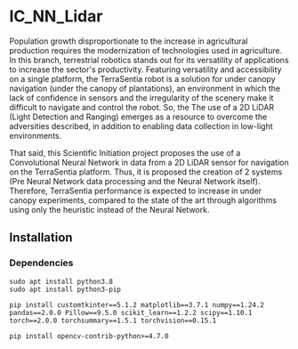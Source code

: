# IC_NN_Lidar

Population growth disproportionate to the increase in agricultural production requires the modernization of technologies used in agriculture. In this branch, terrestrial robotics stands out for its versatility of applications to increase the sector's productivity. Featuring versatility and accessibility on a single platform, the TerraSentia robot is a solution for under canopy navigation (under the canopy of plantations), an environment in which the lack of confidence in sensors and the irregularity of the scenery make it difficult to navigate and control the robot. So, the
The use of a 2D LiDAR (Light Detection and Ranging) emerges as a resource to overcome the adversities described, in addition to enabling data collection in low-light environments.

That said, this Scientific Initiation project proposes the use of a Convolutional Neural Network in data from a 2D LiDAR sensor for navigation on the TerraSentia platform. Thus, it is proposed the creation of 2 systems (Pre Neural Network data processing and the Neural Network itself). Therefore, TerraSentia performance is expected to increase in under canopy experiments, compared to the state of the art through algorithms using only the heuristic
instead of the Neural Network.

## Installation

### Dependencies

``` shell
sudo apt install python3.8
sudo apt install python3-pip
```

``` shell
pip install customtkinter==5.1.2 matplotlib==3.7.1 numpy==1.24.2 pandas==2.0.0 Pillow==9.5.0 scikit_learn==1.2.2 scipy==1.10.1 torch==2.0.0 torchsummary==1.5.1 torchvision==0.15.1
```

``` shell
pip install opencv-contrib-python>=4.7.0
```
